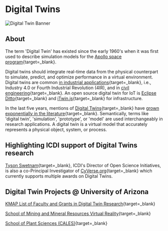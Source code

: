 # Digital Twins

![Digital Twin Banner](assets/tree.jpeg)

## About

The term 'Digital Twin' has existed since the early 1960's when it was first used to describe simulation models for the [Apollo space program](https://ntrs.nasa.gov/citations/20210023699){target=_blank}. 

Digital twins should integrate real-time data from the physical counterpart to simulate, predict, and optimize performance in a virtual environment. Digital twins are common [in industrial applications](https://doi.org/10.1016/j.compind.2023.104007){target=_blank}, i.e., Industry 4.0 or Fourth Industrial Revolution (4IR), and in [civil engineering](https://doi.org/10.1016/j.iintel.2023.100050){target=_blank}. An open source digital twin for IoT is [Eclipse Ditto](https://eclipse.dev/ditto/){target=_blank} and [iTwin.js](https://www.itwinjs.org/){target=_blank} for infrastructure.

In the last five years, mentions of [Digital Twins](https://doi.org/10.1016/j.cirpj.2020.02.002){target=_blank} have [grown exponentially in the literature](https://pubmed.ncbi.nlm.nih.gov/?term=digital+twin&sort=){target=_blank}. Semantically, terms like 'digital twin', 'simulation', 'prototype', or 'model' are used interchangeably in research applications. A digital twin is a virtual model that accurately represents a physical object, system, or process. 

## Highlighting ICDI support of Digital Twins research

[Tyson Swetnam](https://datainsight.arizona.edu/person/tyson-swetnam){target=_blank}, ICDI's Director of Open Science Initiatives, is also a co-Principal Investigator of [CyVerse.org](https://cyverse.org){target=_blank} which currently supports multiple awards on Digital Twins.

## Digital Twin Projects @ University of Arizona

[KMAP List of Faculty and Grants in Digital Twin Research](https://kmap.arizona.edu/map/topics/digital%20twins){target=_blank} 

[School of Mining and Mineral Resources Virtual Reality](https://news.engineering.arizona.edu/news/mine-comes-classroom){target=_blank} 

[School of Plant Sciences (CALES)](https://news.arizona.edu/news/u-partners-project-combining-ai-virtual-reality-and-agriculture){target=_blank} 

## 